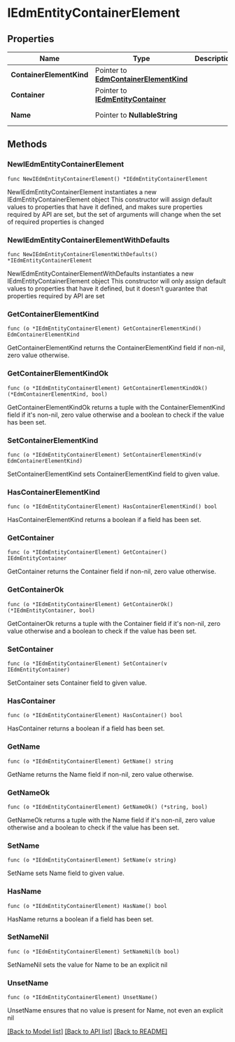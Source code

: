 # IEdmEntityContainerElement

## Properties

Name | Type | Description | Notes
------------ | ------------- | ------------- | -------------
**ContainerElementKind** | Pointer to [**EdmContainerElementKind**](EdmContainerElementKind.md) |  | [optional] 
**Container** | Pointer to [**IEdmEntityContainer**](IEdmEntityContainer.md) |  | [optional] 
**Name** | Pointer to **NullableString** |  | [optional] [readonly] 

## Methods

### NewIEdmEntityContainerElement

`func NewIEdmEntityContainerElement() *IEdmEntityContainerElement`

NewIEdmEntityContainerElement instantiates a new IEdmEntityContainerElement object
This constructor will assign default values to properties that have it defined,
and makes sure properties required by API are set, but the set of arguments
will change when the set of required properties is changed

### NewIEdmEntityContainerElementWithDefaults

`func NewIEdmEntityContainerElementWithDefaults() *IEdmEntityContainerElement`

NewIEdmEntityContainerElementWithDefaults instantiates a new IEdmEntityContainerElement object
This constructor will only assign default values to properties that have it defined,
but it doesn't guarantee that properties required by API are set

### GetContainerElementKind

`func (o *IEdmEntityContainerElement) GetContainerElementKind() EdmContainerElementKind`

GetContainerElementKind returns the ContainerElementKind field if non-nil, zero value otherwise.

### GetContainerElementKindOk

`func (o *IEdmEntityContainerElement) GetContainerElementKindOk() (*EdmContainerElementKind, bool)`

GetContainerElementKindOk returns a tuple with the ContainerElementKind field if it's non-nil, zero value otherwise
and a boolean to check if the value has been set.

### SetContainerElementKind

`func (o *IEdmEntityContainerElement) SetContainerElementKind(v EdmContainerElementKind)`

SetContainerElementKind sets ContainerElementKind field to given value.

### HasContainerElementKind

`func (o *IEdmEntityContainerElement) HasContainerElementKind() bool`

HasContainerElementKind returns a boolean if a field has been set.

### GetContainer

`func (o *IEdmEntityContainerElement) GetContainer() IEdmEntityContainer`

GetContainer returns the Container field if non-nil, zero value otherwise.

### GetContainerOk

`func (o *IEdmEntityContainerElement) GetContainerOk() (*IEdmEntityContainer, bool)`

GetContainerOk returns a tuple with the Container field if it's non-nil, zero value otherwise
and a boolean to check if the value has been set.

### SetContainer

`func (o *IEdmEntityContainerElement) SetContainer(v IEdmEntityContainer)`

SetContainer sets Container field to given value.

### HasContainer

`func (o *IEdmEntityContainerElement) HasContainer() bool`

HasContainer returns a boolean if a field has been set.

### GetName

`func (o *IEdmEntityContainerElement) GetName() string`

GetName returns the Name field if non-nil, zero value otherwise.

### GetNameOk

`func (o *IEdmEntityContainerElement) GetNameOk() (*string, bool)`

GetNameOk returns a tuple with the Name field if it's non-nil, zero value otherwise
and a boolean to check if the value has been set.

### SetName

`func (o *IEdmEntityContainerElement) SetName(v string)`

SetName sets Name field to given value.

### HasName

`func (o *IEdmEntityContainerElement) HasName() bool`

HasName returns a boolean if a field has been set.

### SetNameNil

`func (o *IEdmEntityContainerElement) SetNameNil(b bool)`

 SetNameNil sets the value for Name to be an explicit nil

### UnsetName
`func (o *IEdmEntityContainerElement) UnsetName()`

UnsetName ensures that no value is present for Name, not even an explicit nil

[[Back to Model list]](../README.md#documentation-for-models) [[Back to API list]](../README.md#documentation-for-api-endpoints) [[Back to README]](../README.md)



